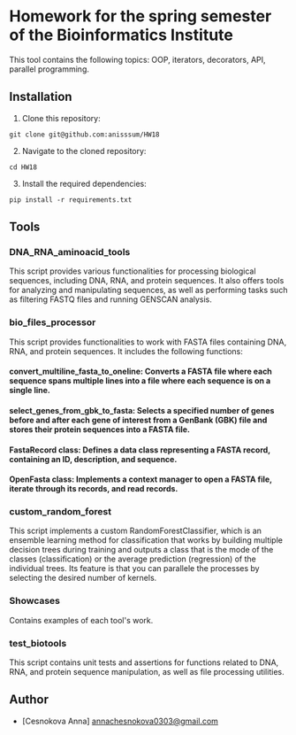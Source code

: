 # Homework for the spring semester of the Bioinformatics Institute

This tool contains the following topics: OOP, iterators, decorators, API, parallel programming.

## Installation

1. Clone this repository:

```shell
git clone git@github.com:anisssum/HW18
```

2. Navigate to the cloned repository:

```shell
cd HW18
```

3. Install the required dependencies:

```shell
pip install -r requirements.txt
```

## Tools

### DNA_RNA_aminoacid_tools

This script provides various functionalities for processing biological sequences, including DNA, RNA, and protein sequences. It also offers tools for analyzing and manipulating sequences, as well as performing tasks such as filtering FASTQ files and running GENSCAN analysis.

### bio_files_processor

This script provides functionalities to work with FASTA files containing DNA, RNA, and protein sequences. It includes the following functions:

#### convert_multiline_fasta_to_oneline: Converts a FASTA file where each sequence spans multiple lines into a file where each sequence is on a single line.

#### select_genes_from_gbk_to_fasta: Selects a specified number of genes before and after each gene of interest from a GenBank (GBK) file and stores their protein sequences into a FASTA file.

#### FastaRecord class: Defines a data class representing a FASTA record, containing an ID, description, and sequence.

#### OpenFasta class: Implements a context manager to open a FASTA file, iterate through its records, and read records.

### custom_random_forest

This script implements a custom RandomForestClassifier, which is an ensemble learning method for classification that works by building multiple decision trees during training and outputs a class that is the mode of the classes (classification) or the average prediction (regression) of the individual trees. Its feature is that you can parallele the processes by selecting the desired number of kernels.

### Showcases

Contains examples of each tool's work.

### test_biotools

This script contains unit tests and assertions for functions related to DNA, RNA, and protein sequence manipulation, as well as file processing utilities.

## Author

- [Cesnokova Anna] annachesnokova0303@gmail.com
